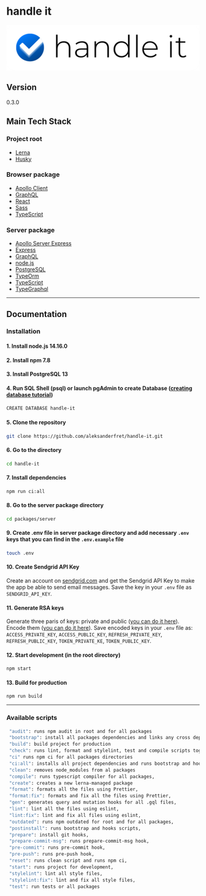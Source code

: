 # handle it

![handle it](./docs/img/handle-it.png)

## Version

0.3.0

## Main Tech Stack

### Project root

- [Lerna](https://github.com/lerna/lerna)
- [Husky](https://github.com/typicode/husky)

### Browser package

- [Apollo Client](https://www.apollographql.com/docs/react/)
- [GraphQL](https://graphql.org/)
- [React](https://reactjs.org/)
- [Sass](https://sass-lang.com/)
- [TypeScript](https://www.typescriptlang.org)

### Server package

- [Apollo Server Express](https://www.npmjs.com/package/apollo-server-express)
- [Express](https://expressjs.com/)
- [GraphQL](https://graphql.org/)
- [node.js](https://nodejs.org)
- [PostgreSQL](https://nodejs.org)
- [TypeOrm](https://typeorm.io/#/)
- [TypeScript](https://www.typescriptlang.org)
- [TypeGraphql](https://github.com/MichalLytek/type-graphql)

---

## Documentation

### Installation

#### 1. Install node.js 14.16.0

#### 2. Install npm 7.8

#### 3. Install PostgreSQL 13

#### 4. Run SQL Shell (psql) or launch **pgAdmin** to create Database ([creating database tutorial](https://www.postgresqltutorial.com/postgresql-create-database/))

```bash
CREATE DATABASE handle-it
```

#### 5. Clone the repository

```bash
git clone https://github.com/aleksanderfret/handle-it.git
```

#### 6. Go to the directory

```bash
cd handle-it
```

#### 7. Install dependencies

```bash
npm run ci:all
```

#### 8. Go to the server package directory

```bash
cd packages/server
```

#### 9. Create .env file in server package directory and add necessary `.env` keys that you can find in the `.env.example` file

```bash
touch .env
```

#### 10. Create Sendgrid API Key

Create an account on [sendgrid.com](https://sendgrid.com/) and get the Sendgrid API Key to make the app be able to send email messages. Save the key in your `.env` file as `SENDGRID_API_KEY`.

#### 11. Generate RSA keys

Generate three paris of keys: private and public ([you can do it here](https://www.csfieldguide.org.nz/en/interactives/rsa-key-generator/)). Encode them ([you can do it here](https://www.base64encode.org/)). Save encoded keys in your `.env` file as: `ACCESS_PRIVATE_KEY`, `ACCESS_PUBLIC_KEY`, `REFRESH_PRIVATE_KEY`, `REFRESH_PUBLIC_KEY`, `TOKEN_PRIVATE_KE`, `TOKEN_PUBLIC_KEY`.

#### 12. Start development (in the root directory)

```bash
npm start
```

#### 13. Build for production

```bash
npm run build
```

---

### Available scripts

```bash
 "audit": runs npm audit in root and for all packages
 "bootstrap": install all packages dependencies and links any cross dependencies
 "build": build project for production
 "check": runs lint, format and stylelint, test and compile scripts together,
 "ci" runs npm ci for all packages directories
 "ci:all": installs all project dependencies and runs bootstrap and hooks scripts
 "clean": removes node_modules from al packages
 "compile": runs typescript compiler for all packages,
 "create": creates a new lerna-managed package
 "format": formats all the files using Prettier,
 "format:fix": formats and fix all the files using Prettier,
 "gen": generates query and mutation hooks for all .gql files,
 "lint": lint all the files using eslint,
 "lint:fix": lint and fix all files using eslint,
 "outdated": runs npm outdated for root and for all packages,
 "postinstall": runs bootstrap and hooks scripts,
 "prepare": install git hooks,
 "prepare-commit-msg": runs prepare-commit-msg hook,
 "pre-commit": runs pre-commit hook,
 "pre-push": runs pre-push hook,
 "reset": runs clean script and runs npm ci,
 "start": runs project for development,
 "stylelint": lint all style files,
 "stylelint:fix": lint and fix all style files,
 "test": run tests or all packages
```
